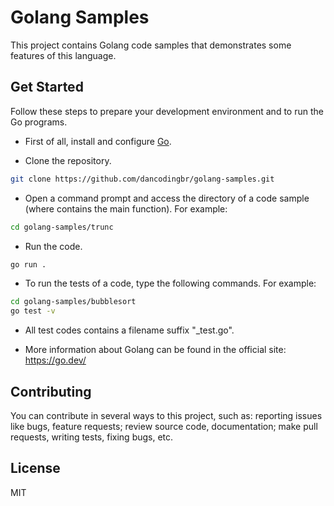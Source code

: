 # Golang Samples

This project contains Golang code samples that demonstrates some features of this language.


## Get Started

Follow these steps to prepare your development environment and to run the Go programs.

- First of all, install and configure [Go](https://go.dev/doc/install).

- Clone the repository. 

```sh
git clone https://github.com/dancodingbr/golang-samples.git
```

- Open a command prompt and access the directory of a code sample (where contains the main function). For example:

```sh
cd golang-samples/trunc
```

- Run the code.

```sh
go run .
```

- To run the tests of a code, type the following commands. For example:

```sh
cd golang-samples/bubblesort
go test -v
```

- All test codes contains a filename suffix "_test.go".

- More information about Golang can be found in the official site: https://go.dev/

## Contributing

You can contribute in several ways to this project, such as: reporting issues like bugs, feature requests; review source code, documentation; make pull requests, writing tests, fixing bugs, etc.


## License

MIT

